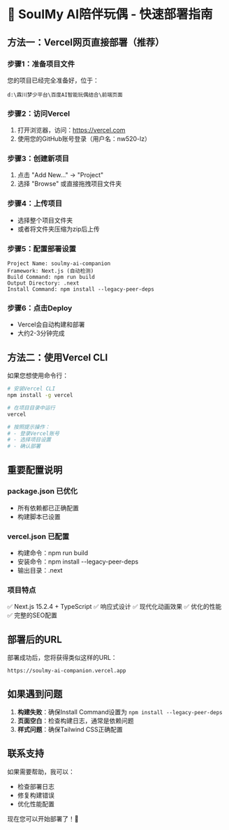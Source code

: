 # 🚀 SoulMy AI陪伴玩偶 - 快速部署指南

## 方法一：Vercel网页直接部署（推荐）

### 步骤1：准备项目文件
您的项目已经完全准备好，位于：
```
d:\霖川梦少平台\百度AI智能玩偶结合\前端页面
```

### 步骤2：访问Vercel
1. 打开浏览器，访问：https://vercel.com
2. 使用您的GitHub账号登录（用户名：nw520-lz）

### 步骤3：创建新项目
1. 点击 "Add New..." → "Project"
2. 选择 "Browse" 或直接拖拽项目文件夹

### 步骤4：上传项目
- 选择整个项目文件夹
- 或者将文件夹压缩为zip后上传

### 步骤5：配置部署设置
```
Project Name: soulmy-ai-companion
Framework: Next.js (自动检测)
Build Command: npm run build
Output Directory: .next
Install Command: npm install --legacy-peer-deps
```

### 步骤6：点击Deploy
- Vercel会自动构建和部署
- 大约2-3分钟完成

## 方法二：使用Vercel CLI

如果您想使用命令行：

```bash
# 安装Vercel CLI
npm install -g vercel

# 在项目目录中运行
vercel

# 按照提示操作：
# - 登录Vercel账号
# - 选择项目设置
# - 确认部署
```

## 重要配置说明

### package.json 已优化
- 所有依赖都已正确配置
- 构建脚本已设置

### vercel.json 已配置
- 构建命令：npm run build
- 安装命令：npm install --legacy-peer-deps
- 输出目录：.next

### 项目特点
✅ Next.js 15.2.4 + TypeScript
✅ 响应式设计
✅ 现代化动画效果
✅ 优化的性能
✅ 完整的SEO配置

## 部署后的URL
部署成功后，您将获得类似这样的URL：
```
https://soulmy-ai-companion.vercel.app
```

## 如果遇到问题

1. **构建失败**：确保Install Command设置为 `npm install --legacy-peer-deps`
2. **页面空白**：检查构建日志，通常是依赖问题
3. **样式问题**：确保Tailwind CSS正确配置

## 联系支持
如果需要帮助，我可以：
- 检查部署日志
- 修复构建错误
- 优化性能配置

现在您可以开始部署了！🚀
